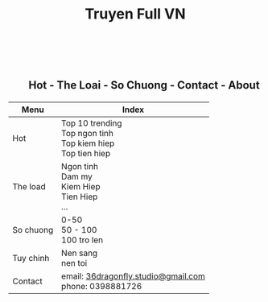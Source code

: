 # <Header> Truyen Full VN
## <Menu> Hot - The Loai - So Chuong - Contact - About
|Menu|Index|
|----------------- |---------------------|
|Hot| Top 10 trending <br> Top ngon tinh <br> Top kiem hiep <br> Top tien hiep|
|The load|Ngon tinh <br> Dam my <br> Kiem Hiep <br> Tien Hiep <br> ... <br> |
|So chuong| 0-50 <br> 50 - 100 <br> 100 tro len |
|Tuy chinh| Nen sang <br> nen toi|
|Contact| email: 36dragonfly.studio@gmail.com <br> phone: 0398881726


